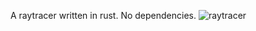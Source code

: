 A raytracer written in rust. No dependencies.
![raytracer](https://user-images.githubusercontent.com/3215413/131210452-83f3ed2b-b984-49bd-b89a-cff04728204c.jpg)

